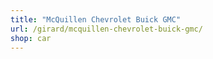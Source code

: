 ```yaml
---
title: "McQuillen Chevrolet Buick GMC"
url: /girard/mcquillen-chevrolet-buick-gmc/
shop: car
---
```

